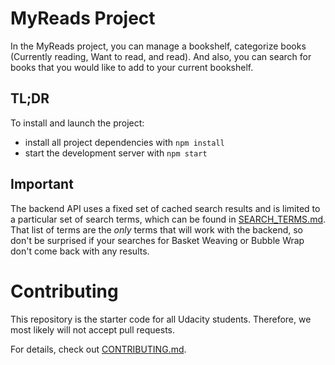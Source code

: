 # MyReads Project

In the MyReads project, you can manage a bookshelf, categorize books (Currently reading, Want to read, and read). And also, you can search for books that you would like to add to your current bookshelf.

## TL;DR

To install and launch the project:

* install all project dependencies with `npm install`
* start the development server with `npm start`

## Important

The backend API uses a fixed set of cached search results and is limited to a particular set of search terms, which can be found in [SEARCH_TERMS.md](SEARCH_TERMS.md). That list of terms are the _only_ terms that will work with the backend, so don't be surprised if your searches for Basket Weaving or Bubble Wrap don't come back with any results.

# Contributing

This repository is the starter code for all Udacity students. Therefore, we most likely will not accept pull requests.

For details, check out [CONTRIBUTING.md](CONTRIBUTING.md).